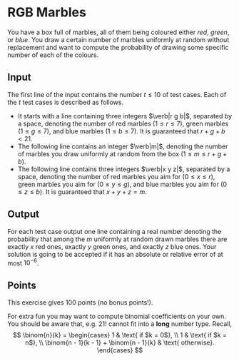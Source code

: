 # RGB Marbles

You have a box full of marbles, all of them being coloured either *red*, *green*, or *blue*. You draw a certain number of marbles uniformly at
random without replacement and want to compute the probability of drawing some specific number of
each of the colours.

## Input
  
The first line of the input contains the number $t \leq 10$ of test cases.
Each of the $t$ test cases is described as follows.
  - It starts with a line containing three integers $\verb|r g b|$,
      separated by a space, denoting the number of red marbles ($1 \leq r \leq
      7)$, green marbles ($1 \leq g \leq 7$), and blue marbles $(1 \leq b \leq
      7)$. It is guaranteed that $r + g + b < 21$.
  - The following line contains an integer $\verb|m|$, denoting the number
      of marbles you draw uniformly at random from the box ($1 \leq m \leq r + g + b$).
  - The following line contains three integers $\verb|x y z|$, separated by
      a space, denoting the number of red marbles you aim for ($0 \leq x \leq
      r$), green marbles you aim for ($0 \leq y \leq g$), and blue marbles you
      aim for ($0 \leq z \leq b$). It is guaranteed that $x + y + z = m$.

## Output

For each test case output one line containing a real number denoting the
probability that among the $m$ uniformly at random drawn marbles there are
exactly $x$ red ones, exactly $y$ green ones, and exactly $z$ blue ones. Your
solution is going to be accepted if it has an absolute or relative error of at
most $10^{-6}$.

## Points

This exercise gives $100$ points (no bonus points!).

For extra fun you may want to compute binomial coefficients on your own. You
should be aware that, e.g. $21!$ cannot fit into a **long** number type.
Recall,
$$
  \binom{n}{k} =
  \begin{cases}
    1 & \text{ if $k = 0$}, \\
    1 & \text{ if $k = n$}, \\
    \binom{n - 1}{k - 1} + \binom{n - 1}{k} & \text{ otherwise}.
  \end{cases}
$$

